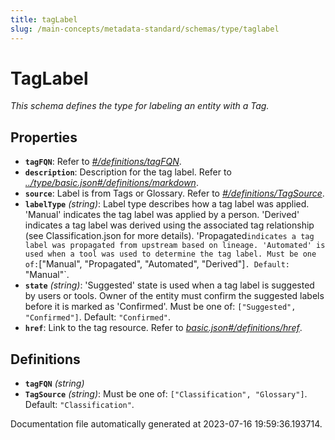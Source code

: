 ```yaml
---
title: tagLabel
slug: /main-concepts/metadata-standard/schemas/type/taglabel
---
```


# TagLabel

*This schema defines the type for labeling an entity with a Tag.*

## Properties

- **`tagFQN`**: Refer to *[#/definitions/tagFQN](#definitions/tagFQN)*.
- **`description`**: Description for the tag label. Refer to *[../type/basic.json#/definitions/markdown](#/type/basic.json#/definitions/markdown)*.
- **`source`**: Label is from Tags or Glossary. Refer to *[#/definitions/TagSource](#definitions/TagSource)*.
- **`labelType`** *(string)*: Label type describes how a tag label was applied. 'Manual' indicates the tag label was applied by a person. 'Derived' indicates a tag label was derived using the associated tag relationship (see Classification.json for more details). 'Propagated` indicates a tag label was propagated from upstream based on lineage. 'Automated' is used when a tool was used to determine the tag label. Must be one of: `["Manual", "Propagated", "Automated", "Derived"]`. Default: `"Manual"`.
- **`state`** *(string)*: 'Suggested' state is used when a tag label is suggested by users or tools. Owner of the entity must confirm the suggested labels before it is marked as 'Confirmed'. Must be one of: `["Suggested", "Confirmed"]`. Default: `"Confirmed"`.
- **`href`**: Link to the tag resource. Refer to *[basic.json#/definitions/href](#sic.json#/definitions/href)*.
## Definitions

- <a id="definitions/tagFQN"></a>**`tagFQN`** *(string)*
- <a id="definitions/TagSource"></a>**`TagSource`** *(string)*: Must be one of: `["Classification", "Glossary"]`. Default: `"Classification"`.


Documentation file automatically generated at 2023-07-16 19:59:36.193714.
